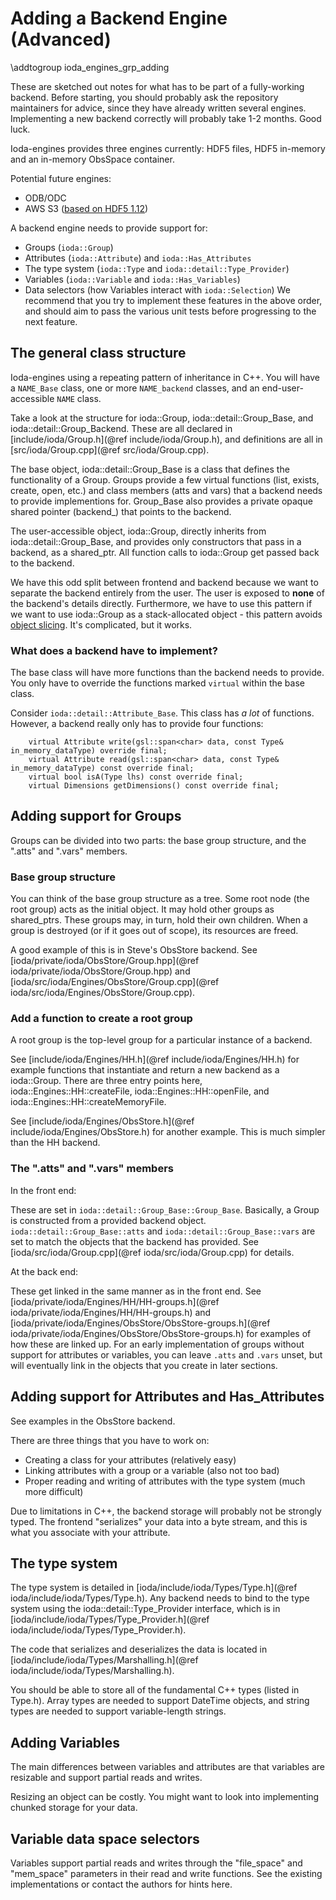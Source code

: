 # Adding a Backend Engine (Advanced)

\addtogroup ioda_engines_grp_adding

These are sketched out notes for what has to be part of a fully-working backend. Before starting, you should probably ask the repository maintainers for advice, since they have already written several engines. Implementing a new backend correctly will probably take 1-2 months. Good luck.

Ioda-engines provides three engines currently: HDF5 files, HDF5 in-memory and an in-memory ObsSpace container.

Potential future engines:
- ODB/ODC
- AWS S3 ([based on HDF5 1.12](https://portal.hdfgroup.org/display/HDF5/New+Features+in+HDF5+Release+1.12#NewFeaturesinHDF5Release1.12-vol))

A backend engine needs to provide support for:
- Groups (```ioda::Group```)
- Attributes (```ioda::Attribute```) and ```ioda::Has_Attributes```
- The type system (```ioda::Type``` and ```ioda::detail::Type_Provider```)
- Variables (```ioda::Variable``` and ```ioda::Has_Variables```)
- Data selectors (how Variables interact with ```ioda::Selection```)
We recommend that you try to implement these features in the above order, and should aim to pass the various unit tests before progressing to the next feature.

## The general class structure

Ioda-engines using a repeating pattern of inheritance in C++. You will have a ```NAME_Base``` class, one or more ```NAME_backend``` classes, and an end-user-accessible ```NAME``` class.

Take a look at the structure for ioda::Group, ioda::detail::Group_Base, and ioda::detail::Group_Backend. These are all declared in [include/ioda/Group.h](@ref include/ioda/Group.h), and definitions are all in [src/ioda/Group.cpp](@ref src/ioda/Group.cpp).

The base object, ioda::detail::Group_Base is a class that defines the functionality of a Group. Groups provide a few virtual functions (list, exists, create, open, etc.) and class members (atts and vars) that a backend needs to provide implementions for. Group_Base also provides a private opaque shared pointer (backend_) that points to the backend.

The user-accessible object, ioda::Group, directly inherits from ioda::detail::Group_Base, and provides only constructors that pass in a backend, as a shared_ptr. All function calls to ioda::Group get passed back to the backend.

We have this odd split between frontend and backend because we want to separate the backend entirely from the user. The user is exposed to **none** of the backend's details directly. Furthermore, we have to use this pattern if we want to use ioda::Group as a stack-allocated object - this pattern avoids [object slicing](https://en.wikipedia.org/wiki/Object_slicing). It's complicated, but it works.


### What does a backend have to implement?

The base class will have more functions than the backend needs to provide. You only have to override the functions marked ```virtual``` within the base class.

Consider ```ioda::detail::Attribute_Base```. This class has *a lot* of functions. However, a backend really only has to provide four functions:
```
    virtual Attribute write(gsl::span<char> data, const Type& in_memory_dataType) override final;
    virtual Attribute read(gsl::span<char> data, const Type& in_memory_dataType) const override final;
    virtual bool isA(Type lhs) const override final;
    virtual Dimensions getDimensions() const override final;
```

## Adding support for Groups

Groups can be divided into two parts: the base group structure, and the ".atts" and ".vars" members.

### Base group structure

You can think of the base group structure as a tree. Some root node (the root group) acts as
the initial object. It may hold other groups as shared_ptrs. These groups may, in turn, hold their
own children. When a group is destroyed (or if it goes out of scope), its resources are freed.

A good example of this is in Steve's ObsStore backend. See [ioda/private/ioda/ObsStore/Group.hpp](@ref ioda/private/ioda/ObsStore/Group.hpp) and [ioda/src/ioda/Engines/ObsStore/Group.cpp](@ref ioda/src/ioda/Engines/ObsStore/Group.cpp).

### Add a function to create a root group

A root group is the top-level group for a particular instance of a backend.

See [include/ioda/Engines/HH.h](@ref include/ioda/Engines/HH.h) for example functions that
instantiate and return a new backend as a ioda::Group. There are three entry points here, ioda::Engines::HH::createFile, ioda::Engines::HH::openFile, and ioda::Engines::HH::createMemoryFile.

See [include/ioda/Engines/ObsStore.h](@ref include/ioda/Engines/ObsStore.h) for another example. This is much simpler than the HH backend.

### The ".atts" and ".vars" members

In the front end:

These are set in ```ioda::detail::Group_Base::Group_Base```. Basically, a Group is constructed from a provided
backend object. ```ioda::detail::Group_Base::atts``` and ```ioda::detail::Group_Base::vars``` are set to match the objects that the backend
has provided. See [ioda/src/ioda/Group.cpp](@ref ioda/src/ioda/Group.cpp) for details.

At the back end:

These get linked in the same manner as in the front end. See [ioda/private/ioda/Engines/HH/HH-groups.h](@ref ioda/private/ioda/Engines/HH/HH-groups.h) and
[ioda/private/ioda/Engines/ObsStore/ObsStore-groups.h](@ref ioda/private/ioda/Engines/ObsStore/ObsStore-groups.h) for examples of how these
are linked up. For an early implementation of groups without support for attributes or variables, you
can leave ```.atts``` and ```.vars``` unset, but will eventually link in the objects that you create in later sections.

## Adding support for Attributes and Has_Attributes

See examples in the ObsStore backend.

There are three things that you have to work on:
- Creating a class for your attributes (relatively easy)
- Linking attributes with a group or a variable (also not too bad)
- Proper reading and writing of attributes with the type system (much more difficult)

Due to limitations in C++, the backend storage will probably not be strongly typed. The
frontend "serializes" your data into a byte stream, and this is what you associate with your attribute.

## The type system

The type system is detailed in [ioda/include/ioda/Types/Type.h](@ref ioda/include/ioda/Types/Type.h).
Any backend needs to bind to the type system using the ioda::detail::Type_Provider interface,
which is in [ioda/include/ioda/Types/Type_Provider.h](@ref ioda/include/ioda/Types/Type_Provider.h).

The code that serializes and deserializes the data is located in 
[ioda/include/ioda/Types/Marshalling.h](@ref ioda/include/ioda/Types/Marshalling.h).

You should be able to store all of the fundamental C++ types (listed in Type.h). Array types are
needed to support DateTime objects, and string types are needed to support variable-length strings.

## Adding Variables

The main differences between variables and attributes are that variables are resizable and support
partial reads and writes.

Resizing an object can be costly. You might want to look into implementing chunked storage for
your data.

## Variable data space selectors

Variables support partial reads and writes through the "file_space" and "mem_space" parameters in
their read and write functions. See the existing implementations or contact the authors for hints here.

